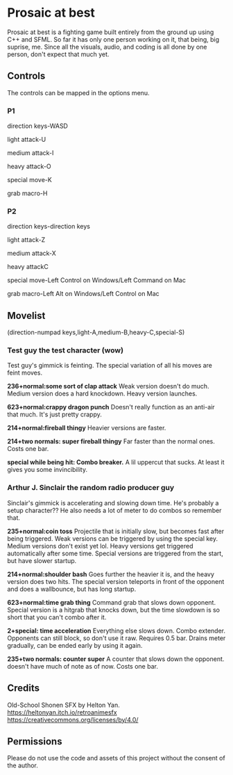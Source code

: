 # Prosaic at best

Prosaic at best is a fighting game built entirely from the ground up using C++ and SFML.
So far it has only one person working on it, that being, big suprise, me.
Since all the visuals, audio, and coding is all done by one person, don't expect that much yet.

## Controls

The controls can be mapped in the options menu.
### P1
direction keys-WASD

light attack-U

medium attack-I

heavy attack-O

special move-K

grab macro-H

### P2
direction keys-direction keys

light attack-Z

medium attack-X

heavy attackC

special move-Left Control on Windows/Left Command on Mac

grab macro-Left Alt on Windows/Left Control on Mac

## Movelist
(direction-numpad keys,light-A,medium-B,heavy-C,special-S)


### Test guy the test character (wow)
Test guy's gimmick is feinting. The special variation of all his moves are feint moves.

**236+normal:some sort of clap attack**
Weak version doesn't do much.
Medium version does a hard knockdown.
Heavy version launches.

**623+normal:crappy dragon punch**
Doesn't really function as an anti-air that much.
It's just pretty crappy.

**214+normal:fireball thingy**
Heavier versions are faster.

**214+two normals: super fireball thingy**
Far faster than the normal ones. Costs one bar.

**special while being hit: Combo breaker.**
A lil uppercut that sucks. At least it gives you some invincibility.


### Arthur J. Sinclair the random radio producer guy
Sinclair's gimmick is accelerating and slowing down time. He's probably a setup character??
He also needs a lot of meter to do combos so remember that.

**235+normal:coin toss**
Projectile that is initially slow, but becomes fast after being triggered.
Weak versions can be triggered by using the special key.
Medium versions don't exist yet lol.
Heavy versions get triggered automatically after some time.
Special versions are triggered from the start, but have slower startup.

**214+normal:shoulder bash**
Goes further the heavier it is, and the heavy version does two hits.
The special version teleports in front of the opponent and does a wallbounce, but has long startup.

**623+normal:time grab thing**
Command grab that slows down opponent.
Special version is a hitgrab that knocks down, but the time slowdown is so short that you can't combo after it.

**2+special: time acceleration**
Everything else slows down. Combo extender.
Opponents can still block, so don't use it raw.
Requires 0.5 bar.
Drains meter gradually, can be ended early by using it again.

**235+two normals: counter super**
A counter that slows down the opponent.
doesn't have much of note as of now.
Costs one bar.

## Credits
Old-School Shonen SFX by Helton Yan.
https://heltonyan.itch.io/retroanimesfx
https://creativecommons.org/licenses/by/4.0/

## Permissions

Please do not use the code and assets of this project without the consent of the author.
